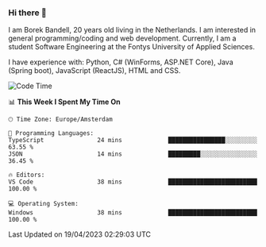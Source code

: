 ### Hi there 👋

I am Borek Bandell, 20 years old living in the Netherlands. I am interested in general programming/coding and web development. Currently, I am a student Software Engineering at the Fontys University of Applied Sciences.

I have experience with: Python, C# (WinForms, ASP.NET Core), Java (Spring boot), JavaScript (ReactJS), HTML and CSS.

<!--START_SECTION:waka-->
![Code Time](http://img.shields.io/badge/Code%20Time-512%20hrs%2042%20mins-blue)

📊 **This Week I Spent My Time On** 

```text
🕑︎ Time Zone: Europe/Amsterdam

💬 Programming Languages: 
TypeScript               24 mins             ████████████████░░░░░░░░░   63.55 % 
JSON                     14 mins             █████████░░░░░░░░░░░░░░░░   36.45 % 

🔥 Editors: 
VS Code                  38 mins             █████████████████████████   100.00 % 

💻 Operating System: 
Windows                  38 mins             █████████████████████████   100.00 % 
```


 Last Updated on 19/04/2023 02:29:03 UTC
<!--END_SECTION:waka-->

<!--**tcBorek2002/tcBorek2002** is a ✨ _special_ ✨ repository because its `README.md` (this file) appears on your GitHub profile.

Here are some ideas to get you started:

- 🔭 I’m currently working on ...
- 🌱 I’m currently learning ...
- 👯 I’m looking to collaborate on ...
- 🤔 I’m looking for help with ...
- 💬 Ask me about ...
- 📫 How to reach me: ...
- 😄 Pronouns: ...
- ⚡ Fun fact: ...
-->

